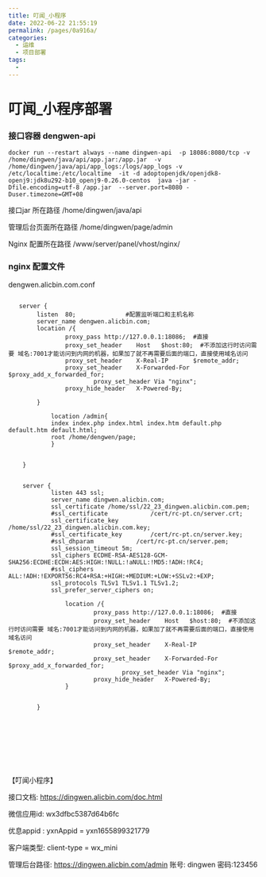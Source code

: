 ```yaml
---
title: 叮闻_小程序
date: 2022-06-22 21:55:19
permalink: /pages/0a916a/
categories:
  - 运维
  - 项目部署
tags:
  - 
---
```



# 叮闻_小程序部署





###  接口容器  dengwen-api 

```shell
docker run --restart always --name dingwen-api  -p 18086:8080/tcp -v /home/dingwen/java/api/app.jar:/app.jar  -v /home/dingwen/java/api/app_logs:/logs/app_logs -v /etc/localtime:/etc/localtime  -it -d adoptopenjdk/openjdk8-openj9:jdk8u292-b10_openj9-0.26.0-centos  java -jar -Dfile.encoding=utf-8 /app.jar  --server.port=8080 -Duser.timezone=GMT+08
```





接口jar 所在路径  /home/dingwen/java/api

管理后台页面所在路径 /home/dingwen/page/admin

Nginx 配置所在路径  /www/server/panel/vhost/nginx/



### nginx 配置文件

 dengwen.alicbin.com.conf

```nginx
              
   server {
        listen  80;              #配置监听端口和主机名称
        server_name dengwen.alicbin.com;	
        location /{
                proxy_pass http://127.0.0.1:18086;  #直接
	            proxy_set_header    Host   $host:80;  #不添加这行时访问需要 域名:7001才能访问到内网的机器，如果加了就不再需要后面的端口，直接使用域名访问
				proxy_set_header    X-Real-IP       $remote_addr;
				proxy_set_header    X-Forwarded-For $proxy_add_x_forwarded_for;
			            proxy_set_header Via "nginx";
				proxy_hide_header   X-Powered-By;

        }
   		
			location /admin{
			index index.php index.html index.htm default.php default.htm default.html;
			root /home/dengwen/page;
	    	}   
	    
		
    }
      
      
    server {
	        listen 443 ssl;
	        server_name dingwen.alicbin.com;
			ssl_certificate	/home/ssl/22_23_dingwen.alicbin.com.pem;
	        #ssl_certificate			/cert/rc-pt.cn/server.crt;
	        ssl_certificate_key	/home/ssl/22_23_dingwen.alicbin.com.key;
	        #ssl_certificate_key		/cert/rc-pt.cn/server.key;
	        #ssl_dhparam			/cert/rc-pt.cn/server.pem;
	        ssl_session_timeout 5m;
	        ssl_ciphers ECDHE-RSA-AES128-GCM-SHA256:ECDHE:ECDH:AES:HIGH:!NULL:!aNULL:!MD5:!ADH:!RC4;
			#ssl_ciphers ALL:!ADH:!EXPORT56:RC4+RSA:+HIGH:+MEDIUM:+LOW:+SSLv2:+EXP;
	        ssl_protocols TLSv1 TLSv1.1 TLSv1.2;
	        ssl_prefer_server_ciphers on;
	        
		        location /{
		                proxy_pass http://127.0.0.1:18086;  #直接
			            proxy_set_header    Host   $host:80;  #不添加这行时访问需要 域名:7001才能访问到内网的机器，如果加了就不再需要后面的端口，直接使用域名访问
						proxy_set_header    X-Real-IP       $remote_addr;
						proxy_set_header    X-Forwarded-For $proxy_add_x_forwarded_for;
					            proxy_set_header Via "nginx";
						proxy_hide_header   X-Powered-By;
		        }
	       
			
	    }
	    
	    
	    

	    
		    
```

 

​	



【叮闻小程序】

接口文档: https://dingwen.alicbin.com/doc.html

微信应用id:  wx3dfbc5387d64b6fc

优息appid :  yxnAppid  = yxn1655899321779

客户端类型:  client-type = wx_mini

管理后台路径: https://dingwen.alicbin.com/admin
账号: dingwen  密码:123456

